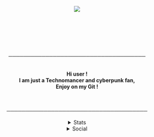 <p align="center">
    <img src="https://i.ibb.co/k0hcZdh/ezgif-com-crop.gif">
</p>   
<br>
<br>
<p align="center">
</p>
<br>
<br>
<p align="center">
─────────────────────────────────────
</p>

<p align="center">
    <br>
    <strong>Hi user !<br>
    I am just a Technomancer and cyberpunk fan,<br> 
    Enjoy on my Git !</strong> <br>
    <br>
  </p>
<p align="center">
<br>
──────────────────────────────────────
    <details align="center">
        <summary> Stats </summary>
            <p align="center">
            <img src="https://github-readme-stats.vercel.app/api?username=0x307845&show_icons=true&theme=tokyonight" >
            <br>
            <br>
            <img src="https://github-readme-stats.vercel.app/api/top-langs/?username=0x307845&layout=compact&theme=tokyonight">
            </p>
     </details>
     <details align="center">
        <summary> Social </summary>
         <a href="https://discord.gg/DDtDRU7">
         <img src="https://img.shields.io/static/v1?label=Discord&logo=Discord&message=Click%20Here&color=7289DA">
         </a>
         <a href="https://0x307845.github.io">
         <img src="https://img.shields.io/static/v1?label=Website&logo=CSS3&logoColor=1572B6&message=Click%20Here&color=1572B6">
         </a>
         <br>
         <br>
         - Discord : 0xE#0140
         - Twitter : 0x307845
         - THM : 0x307845
     </details>
